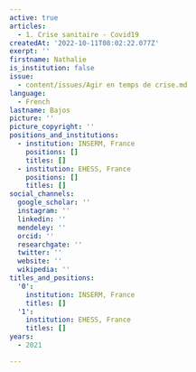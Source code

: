 ```yaml
---
active: true
articles:
  - 1. Crise sanitaire - Covid19
createdAt: '2022-10-11T08:02:22.077Z'
exerpt: ''
firstname: Nathalie
is_institution: false
issue:
  - content/issues/Agir en temps de crise.md
language:
  - French
lastname: Bajos
picture: ''
picture_copyright: ''
positions_and_institutions:
  - institution: INSERM, France
    positions: []
    titles: []
  - institution: EHESS, France
    positions: []
    titles: []
social_channels:
  google_scholar: ''
  instagram: ''
  linkedin: ''
  mendeley: ''
  orcid: ''
  researchgate: ''
  twitter: ''
  website: ''
  wikipedia: ''
titles_and_positions:
  '0':
    institution: INSERM, France
    titles: []
  '1':
    institution: EHESS, France
    titles: []
years:
  - 2021

---
```

